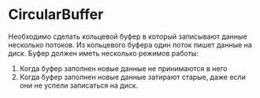 # CircularBuffer
Необходимо сделать кольцевой буфер в который записывают данные несколько потоков.
Из кольцевого буфера один поток пишет данные на диск.
Буфер должен иметь несколько режимов работы:
1. Когда буфер заполнен новые данные не принимаются в него
2. Когда буфер заполнен новые данные затирают старые, даже если они не успели записаться на диск.

